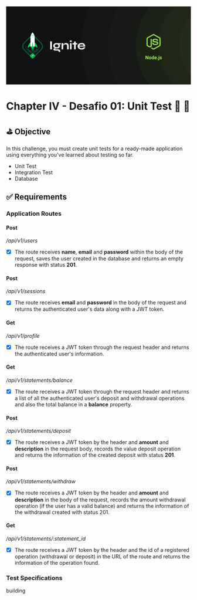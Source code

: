 ![ignite image](.github/cover-node.js.png)

#  Chapter IV - Desafio 01: Unit Test :rocket: :purple_heart:

## :golf: Objective

In this challenge, you must create unit tests for a ready-made application using everything you've learned about testing so far.

- Unit Test
- Integration Test
- Database

## :white_check_mark: Requirements


### Application Routes

#### Post
_/api/v1/users_
- [x] The route receives **name**, **email** and **password** within the body of the request, saves the user created in the database and returns an empty response with status **201**.

#### Post
_/api/v1/sessions_

- [x] The route receives **email** and **password** in the body of the request and returns the authenticated user's data along with a JWT token.

#### Get
_/api/v1/profile_

- [x] The route receives a JWT token through the request header and returns the authenticated user's information.

#### Get
_/api/v1/statements/balance_

- [x] The route receives a JWT token through the request header and returns a list of all the authenticated user's deposit and withdrawal operations and also the total balance in a **balance** property.

#### Post
_/api/v1/statements/deposit_

- [x] The route receives a JWT token by the header and **amount** and **description** in the request body, records the value deposit operation and returns the information of the created deposit with status **201**.

#### Post
_/api/v1/statements/withdraw_

- [x] The route receives a JWT token by the header and **amount** and **description** in the body of the request, records the amount withdrawal operation (if the user has a valid balance) and returns the information of the withdrawal created with status 201.

#### Get
_/api/v1/statements/:statement_id_

- [x] The route receives a JWT token by the header and the id of a registered operation (withdrawal or deposit) in the URL of the route and returns the information of the operation found.

### Test Specifications

building
